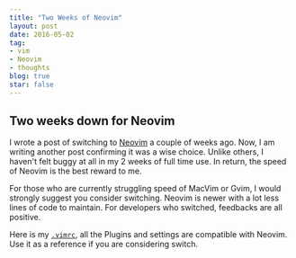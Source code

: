 ```yaml
---
title: "Two Weeks of Neovim"
layout: post
date: 2016-05-02
tag:
- vim
- Neovim
- thoughts
blog: true
star: false
---
```


## Two weeks down for Neovim

I wrote a post of switching to <a href="http://www.cyfyifanchen.com/first-day-of-neovim/" target="_blank">Neovim</a> a couple of weeks ago. Now, I am writing another post confirming it was a wise choice. Unlike others, I haven't felt buggy at all in my 2 weeks of full time use. In return, the speed of Neovim is the best reward to me.

For those who are currently struggling speed of MacVim or Gvim, I would strongly suggest you consider switching. Neovim is newer with a lot less lines of code to maintain. For developers who switched, feedbacks are all positive.

Here is my <a href="https://github.com/yifanchen/dotfiles/blob/master/.vimrc" target="_blank">`.vimrc`</a>, all the Plugins and settings are compatible with Neovim. Use it as a reference if you are considering switch.

